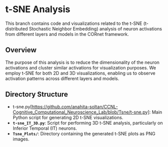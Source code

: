 # t-SNE Analysis

This branch contains code and visualizations related to the t-SNE (t-distributed Stochastic Neighbor Embedding) analysis of neuron activations from different layers and models in the CORnet framework.

## Overview
The purpose of this analysis is to reduce the dimensionality of the neuron activations and cluster similar activations for visualization purposes. We employ t-SNE for both 2D and 3D visualizations, enabling us to observe activation patterns across different layers and models.

## Directory Structure
- t-sne.py[https://github.com/anahita-soltan/CCNL-Cognitive_Computational_Neuroscience_Lab/blob/Tsne/t-sne.py]: Main Python script for generating 2D t-SNE visualizations.
- **`t-sne_IT_3D.py`**: Script for performing 3D t-SNE analysis, particularly on Inferior Temporal (IT) neurons.
- **`Tsne_Plots/`**: Directory containing the generated t-SNE plots as PNG images.
